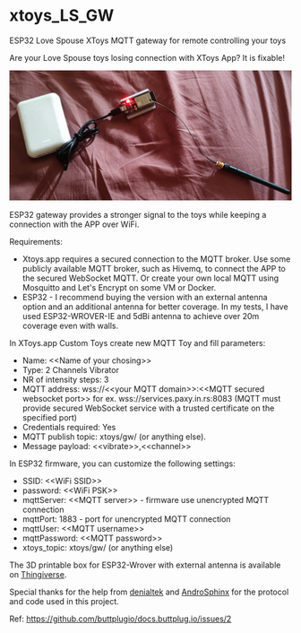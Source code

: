 # xtoys_LS_GW
ESP32 Love Spouse XToys MQTT gateway for remote controlling your toys

Are your Love Spouse toys losing connection with XToys App? It is fixable!

![Screenshot](preview.jpg)

ESP32 gateway provides a stronger signal to the toys while keeping a connection with the APP over WiFi.

Requirements: 
- Xtoys.app requires a secured connection to the MQTT broker. Use some publicly available MQTT broker, such as Hivemq, to connect the APP to the secured WebSocket MQTT. Or create your own local MQTT using Mosquitto and Let's Encrypt on some VM or Docker.
- ESP32 - I recommend buying the version with an external antenna option and an additional antenna for better coverage. In my tests, I have used ESP32-WROVER-IE and 5dBi antenna to achieve over 20m coverage even with walls.

In XToys.app Custom Toys create new MQTT Toy and fill parameters:
- Name: \<\<Name of your chosing\>\>
- Type: 2 Channels Vibrator
- NR of intensity steps: 3
- MQTT address: wss://\<\<your MQTT domain\>\>:\<\<MQTT secured websocket port\>\> for ex. wss://services.paxy.in.rs:8083 (MQTT must provide secured WebSocket service with a trusted certificate on the specified port)
- Credentials required: Yes
- MQTT publish topic: xtoys/gw/ (or anything else).
- Message payload: \<\<vibrate\>\>,\<\<channel\>\>

In ESP32 firmware, you can customize the following settings:
- SSID: \<\<WiFi SSID\>\>
- password: \<\<WiFi PSK\>\>
- mqttServer: \<\<MQTT server\>\> - firmware use unencrypted MQTT connection
- mqttPort: 1883 - port for unencrypted MQTT connection
- mqttUser: \<\<MQTT username\>\>
- mqttPassword: \<\<MQTT password\>\>
- xtoys_topic: xtoys/gw/ (or anything else)

The 3D printable box for ESP32-Wrover with external antenna is available on [Thingiverse](https://www.thingiverse.com/thing:6125573).

Special thanks for the help from [denialtek](https://github.com/denialtek) and [AndroSphinx](https://github.com/AndroSphinx) for the protocol and code used in this project.

Ref: https://github.com/buttplugio/docs.buttplug.io/issues/2
